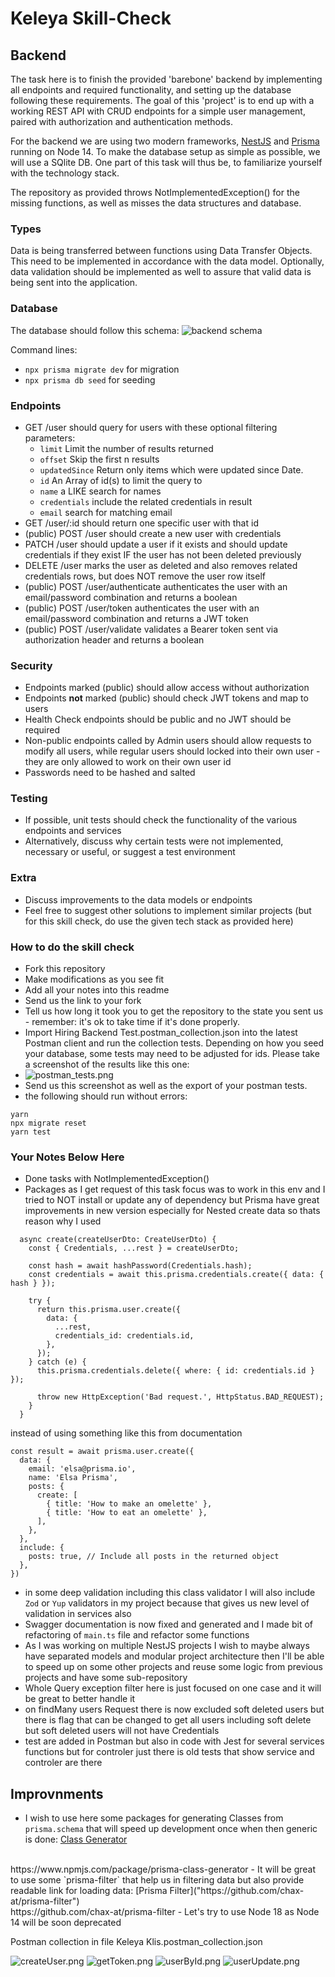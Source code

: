 # Keleya Skill-Check

## Backend

The task here is to finish the provided 'barebone' backend by implementing all endpoints and required functionality, and setting up the database following these requirements. The goal of this 'project' is to end up with a working REST API with CRUD endpoints for a simple user management, paired with authorization and authentication methods.

For the backend we are using two modern frameworks, [NestJS](https://docs.nestjs.com/) and [Prisma](https://www.prisma.io/docs/getting-started) running on Node 14. To make the database setup as simple as possible, we will use a SQlite DB. One part of this task will thus be, to familiarize yourself with the technology stack.

The repository as provided throws NotImplementedException() for the missing functions, as well as misses the data structures and database.

### Types

Data is being transferred between functions using Data Transfer Objects. This need to be implemented in accordance with the data model. Optionally, data validation should be implemented as well to assure that valid data is being sent into the application.

### Database

The database should follow this schema:
![backend schema](backend_schema.png)

Command lines:

- `npx prisma migrate dev` for migration
- `npx prisma db seed` for seeding

### Endpoints

- GET /user should query for users with these optional filtering parameters:
  - `limit` Limit the number of results returned
  - `offset` Skip the first n results
  - `updatedSince` Return only items which were updated since Date.
  - `id` An Array of id(s) to limit the query to
  - `name` a LIKE search for names
  - `credentials` include the related credentials in result
  - `email` search for matching email
- GET /user/:id should return one specific user with that id
- (public) POST /user should create a new user with credentials
- PATCH /user should update a user if it exists and should update credentials if they exist IF the user has not been deleted previously
- DELETE /user marks the user as deleted and also removes related credentials rows, but does NOT remove the user row itself
- (public) POST /user/authenticate authenticates the user with an email/password combination and returns a boolean
- (public) POST /user/token authenticates the user with an email/password combination and returns a JWT token
- (public) POST /user/validate validates a Bearer token sent via authorization header and returns a boolean

### Security

- Endpoints marked (public) should allow access without authorization
- Endpoints **not** marked (public) should check JWT tokens and map to users
- Health Check endpoints should be public and no JWT should be required
- Non-public endpoints called by Admin users should allow requests to modify all users, while regular users should locked into their own user - they are only allowed to work on their own user id
- Passwords need to be hashed and salted

### Testing

- If possible, unit tests should check the functionality of the various endpoints and services
- Alternatively, discuss why certain tests were not implemented, necessary or useful, or suggest a test environment

### Extra

- Discuss improvements to the data models or endpoints
- Feel free to suggest other solutions to implement similar projects (but for this skill check, do use the given tech stack as provided here)

### How to do the skill check

- Fork this repository
- Make modifications as you see fit
- Add all your notes into this readme
- Send us the link to your fork
- Tell us how long it took you to get the repository to the state you sent us - remember: it's ok to take time if it's done properly.
- Import Hiring Backend Test.postman_collection.json into the latest Postman client and run the collection tests. Depending on how you seed your database, some tests may need to be adjusted for ids. Please take a screenshot of the results like this one:
- ![postman_tests.png](postman_tests.png)
- Send us this screenshot as well as the export of your postman tests.
- the following should run without errors:
```
yarn
npx migrate reset
yarn test
```

### Your Notes Below Here

- Done tasks with NotImplementedException()
- Packages as I get request of this task focus was to work in this env and I tried to NOT install or update any of dependency but Prisma have great improvements in new version especially for Nested create data so thats reason why I used 
```
  async create(createUserDto: CreateUserDto) {
    const { Credentials, ...rest } = createUserDto;

    const hash = await hashPassword(Credentials.hash);
    const credentials = await this.prisma.credentials.create({ data: { hash } });

    try {
      return this.prisma.user.create({
        data: {
          ...rest,
          credentials_id: credentials.id,
        },
      });
    } catch (e) {
      this.prisma.credentials.delete({ where: { id: credentials.id } });

      throw new HttpException('Bad request.', HttpStatus.BAD_REQUEST);
    }
  }
```
instead of using something like this from documentation
```
const result = await prisma.user.create({
  data: {
    email: 'elsa@prisma.io',
    name: 'Elsa Prisma',
    posts: {
      create: [
        { title: 'How to make an omelette' },
        { title: 'How to eat an omelette' },
      ],
    },
  },
  include: {
    posts: true, // Include all posts in the returned object
  },
})
```
- in some deep validation including this class validator I will also include `Zod` or `Yup` validators in my project because that gives us new level of validation in services also
- Swagger documentation is now fixed and generated and I made bit of refactoring of `main.ts` file and refactor some functions
- As I was working on multiple NestJS projects I wish to maybe always have separated models and modular project architecture then I'll be able to speed up on some other projects and reuse some logic from previous projects and have some sub-repository
- Whole Query exception filter here is just focused on one case and it will be great to better handle it
- on findMany users Request there is now excluded soft deleted users but there is flag that can be changed to get all users including soft delete but soft deleted users will not have Credentials
- test are added in Postman but also in code with Jest for several services functions but for controler just there is old tests that show service and controler are there

## Improvnments

- I wish to use here some packages for generating Classes from `prisma.schema` that will speed up development once when then generic is done: [Class Generator]("https://www.npmjs.com/package/prisma-class-generator")
<br>
https://www.npmjs.com/package/prisma-class-generator
- It will be great to use some `prisma-filter` that help us in filtering data but also provide readable link for loading data: [Prisma Filter]("https://github.com/chax-at/prisma-filter")
<br> https://github.com/chax-at/prisma-filter
- Let's try to use Node 18 as Node 14 will be soon deprecated 

Postman collection in file Keleya Klis.postman_collection.json

 ![createUser.png](/postman_test_picture/createUser.png)
 ![getToken.png](/postman_test_picture/getToken.png)
 ![userById.png](/postman_test_picture/userById.png)
 ![userUpdate.png](/postman_test_picture/userUpdate.png)
